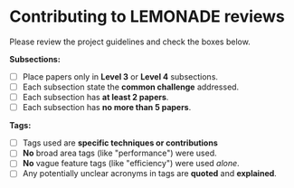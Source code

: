 # Contributing to LEMONADE reviews

Please review the project guidelines and check the boxes below.

**Subsections:**

- [ ] Place papers only in **Level 3** or **Level 4** subsections.
- [ ] Each subsection state the **common challenge** addressed.
- [ ] Each subsection has **at least 2 papers**.
- [ ] Each subsection has **no more than 5 papers**.

**Tags:**

- [ ] Tags used are **specific techniques or contributions**
- [ ] **No** broad area tags (like "performance") were used.
- [ ] **No** vague feature tags (like "efficiency") were used *alone*.
- [ ] Any potentially unclear acronyms in tags are **quoted** and **explained**.
